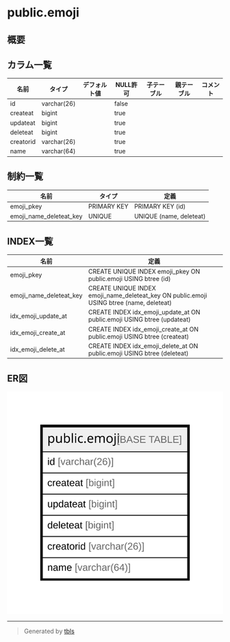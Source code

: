 # public.emoji

## 概要

## カラム一覧

| 名前        | タイプ         | デフォルト値       | NULL許可   | 子テーブル      | 親テーブル      | コメント     |
| --------- | ----------- | ------------ | -------- | ---------- | ---------- | -------- |
| id        | varchar(26) |              | false    |            |            |          |
| createat  | bigint      |              | true     |            |            |          |
| updateat  | bigint      |              | true     |            |            |          |
| deleteat  | bigint      |              | true     |            |            |          |
| creatorid | varchar(26) |              | true     |            |            |          |
| name      | varchar(64) |              | true     |            |            |          |

## 制約一覧

| 名前                      | タイプ         | 定義                      |
| ----------------------- | ----------- | ----------------------- |
| emoji_pkey              | PRIMARY KEY | PRIMARY KEY (id)        |
| emoji_name_deleteat_key | UNIQUE      | UNIQUE (name, deleteat) |

## INDEX一覧

| 名前                      | 定義                                                                                       |
| ----------------------- | ---------------------------------------------------------------------------------------- |
| emoji_pkey              | CREATE UNIQUE INDEX emoji_pkey ON public.emoji USING btree (id)                          |
| emoji_name_deleteat_key | CREATE UNIQUE INDEX emoji_name_deleteat_key ON public.emoji USING btree (name, deleteat) |
| idx_emoji_update_at     | CREATE INDEX idx_emoji_update_at ON public.emoji USING btree (updateat)                  |
| idx_emoji_create_at     | CREATE INDEX idx_emoji_create_at ON public.emoji USING btree (createat)                  |
| idx_emoji_delete_at     | CREATE INDEX idx_emoji_delete_at ON public.emoji USING btree (deleteat)                  |

## ER図

![er](public.emoji.svg)

---

> Generated by [tbls](https://github.com/k1LoW/tbls)
